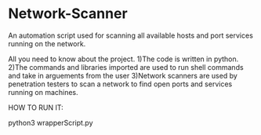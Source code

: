 # Network-Scanner
An automation script used for scanning all available hosts and port services running on the network.

All you need to know about the project.
1)The code is written in python.
2)The commands and libraries imported are used to run shell commands and take in arguements from the user
3)Network scanners are used by penetration testers to scan a network to find open ports and services running on machines.


HOW TO RUN IT:

python3 wrapperScript.py <NETWORK> <NETMASK>
